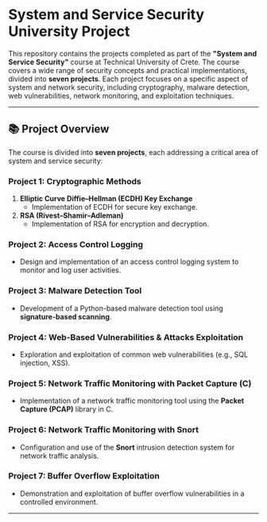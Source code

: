 # System and Service Security University Project

This repository contains the projects completed as part of the **"System and Service Security"** course at Technical University of Crete. The course covers a wide range of security concepts and practical implementations, divided into **seven projects**. Each project focuses on a specific aspect of system and network security, including cryptography, malware detection, web vulnerabilities, network monitoring, and exploitation techniques.

---

## 📚 Project Overview

The course is divided into **seven projects**, each addressing a critical area of system and service security:

### **Project 1: Cryptographic Methods**
1. **Elliptic Curve Diffie–Hellman (ECDH) Key Exchange**  
   - Implementation of ECDH for secure key exchange.
2. **RSA (Rivest–Shamir–Adleman)**  
   - Implementation of RSA for encryption and decryption.

### **Project 2: Access Control Logging**
- Design and implementation of an access control logging system to monitor and log user activities.

### **Project 3: Malware Detection Tool**
- Development of a Python-based malware detection tool using **signature-based scanning**.

### **Project 4: Web-Based Vulnerabilities & Attacks Exploitation**
- Exploration and exploitation of common web vulnerabilities (e.g., SQL injection, XSS).

### **Project 5: Network Traffic Monitoring with Packet Capture (C)**
- Implementation of a network traffic monitoring tool using the **Packet Capture (PCAP)** library in C.

### **Project 6: Network Traffic Monitoring with Snort**
- Configuration and use of the **Snort** intrusion detection system for network traffic analysis.

### **Project 7: Buffer Overflow Exploitation**
- Demonstration and exploitation of buffer overflow vulnerabilities in a controlled environment.

---
